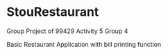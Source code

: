 # StouRestaurant

Group Project of 99429 Activity 5 Group 4

Basic Restaurant Application with bill printing function

